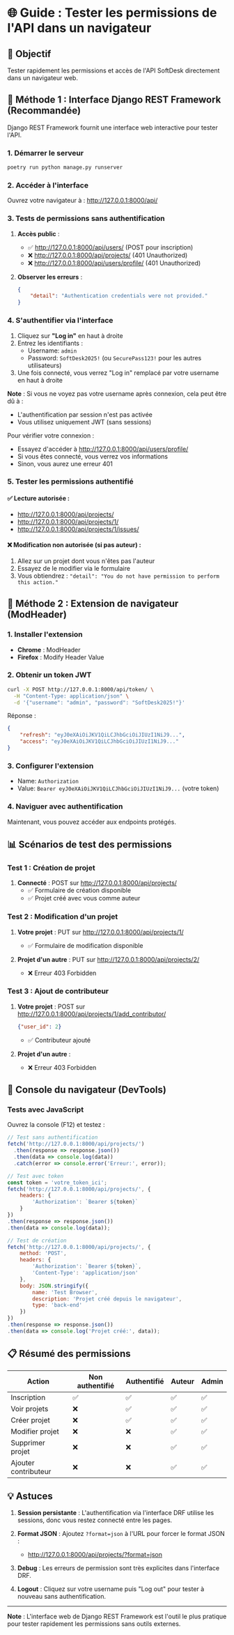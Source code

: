 # 🌐 Guide : Tester les permissions de l'API dans un navigateur

## 🎯 Objectif

Tester rapidement les permissions et accès de l'API SoftDesk directement dans un navigateur web.

## 🚀 Méthode 1 : Interface Django REST Framework (Recommandée)

Django REST Framework fournit une interface web interactive pour tester l'API.

### 1. Démarrer le serveur
```bash
poetry run python manage.py runserver
```

### 2. Accéder à l'interface
Ouvrez votre navigateur à : http://127.0.0.1:8000/api/

### 3. Tests de permissions sans authentification

1. **Accès public** :
   - ✅ http://127.0.0.1:8000/api/users/ (POST pour inscription)
   - ❌ http://127.0.0.1:8000/api/projects/ (401 Unauthorized)
   - ❌ http://127.0.0.1:8000/api/users/profile/ (401 Unauthorized)

2. **Observer les erreurs** :
   ```json
   {
       "detail": "Authentication credentials were not provided."
   }
   ```

### 4. S'authentifier via l'interface

1. Cliquez sur **"Log in"** en haut à droite
2. Entrez les identifiants :
   - Username: `admin`
   - Password: `SoftDesk2025!` (ou `SecurePass123!` pour les autres utilisateurs)
3. Une fois connecté, vous verrez "Log in" remplacé par votre username en haut à droite

**Note** : Si vous ne voyez pas votre username après connexion, cela peut être dû à :
- L'authentification par session n'est pas activée
- Vous utilisez uniquement JWT (sans sessions)

Pour vérifier votre connexion :
- Essayez d'accéder à http://127.0.0.1:8000/api/users/profile/
- Si vous êtes connecté, vous verrez vos informations
- Sinon, vous aurez une erreur 401

### 5. Tester les permissions authentifié

#### ✅ Lecture autorisée :
- http://127.0.0.1:8000/api/projects/
- http://127.0.0.1:8000/api/projects/1/
- http://127.0.0.1:8000/api/projects/1/issues/

#### ❌ Modification non autorisée (si pas auteur) :
1. Allez sur un projet dont vous n'êtes pas l'auteur
2. Essayez de le modifier via le formulaire
3. Vous obtiendrez : `"detail": "You do not have permission to perform this action."`

## 🔧 Méthode 2 : Extension de navigateur (ModHeader)

### 1. Installer l'extension
- **Chrome** : ModHeader
- **Firefox** : Modify Header Value

### 2. Obtenir un token JWT
```bash
curl -X POST http://127.0.0.1:8000/api/token/ \
  -H "Content-Type: application/json" \
  -d '{"username": "admin", "password": "SoftDesk2025!"}'
```

Réponse :
```json
{
    "refresh": "eyJ0eXAiOiJKV1QiLCJhbGciOiJIUzI1NiJ9...",
    "access": "eyJ0eXAiOiJKV1QiLCJhbGciOiJIUzI1NiJ9..."
}
```

### 3. Configurer l'extension
- Name: `Authorization`
- Value: `Bearer eyJ0eXAiOiJKV1QiLCJhbGciOiJIUzI1NiJ9...` (votre token)

### 4. Naviguer avec authentification
Maintenant, vous pouvez accéder aux endpoints protégés.

## 📊 Scénarios de test des permissions

### Test 1 : Création de projet
1. **Connecté** : POST sur http://127.0.0.1:8000/api/projects/
   - ✅ Formulaire de création disponible
   - ✅ Projet créé avec vous comme auteur

### Test 2 : Modification d'un projet
1. **Votre projet** : PUT sur http://127.0.0.1:8000/api/projects/1/
   - ✅ Formulaire de modification disponible
   
2. **Projet d'un autre** : PUT sur http://127.0.0.1:8000/api/projects/2/
   - ❌ Erreur 403 Forbidden

### Test 3 : Ajout de contributeur
1. **Votre projet** : POST sur http://127.0.0.1:8000/api/projects/1/add_contributor/
   ```json
   {"user_id": 2}
   ```
   - ✅ Contributeur ajouté

2. **Projet d'un autre** : 
   - ❌ Erreur 403 Forbidden

## 🎨 Console du navigateur (DevTools)

### Tests avec JavaScript
Ouvrez la console (F12) et testez :

```javascript
// Test sans authentification
fetch('http://127.0.0.1:8000/api/projects/')
  .then(response => response.json())
  .then(data => console.log(data))
  .catch(error => console.error('Erreur:', error));

// Test avec token
const token = 'votre_token_ici';
fetch('http://127.0.0.1:8000/api/projects/', {
    headers: {
        'Authorization': `Bearer ${token}`
    }
})
.then(response => response.json())
.then(data => console.log(data));

// Test de création
fetch('http://127.0.0.1:8000/api/projects/', {
    method: 'POST',
    headers: {
        'Authorization': `Bearer ${token}`,
        'Content-Type': 'application/json'
    },
    body: JSON.stringify({
        name: 'Test Browser',
        description: 'Projet créé depuis le navigateur',
        type: 'back-end'
    })
})
.then(response => response.json())
.then(data => console.log('Projet créé:', data));
```

## 📋 Résumé des permissions

| Action | Non authentifié | Authentifié | Auteur | Admin |
|--------|----------------|-------------|---------|--------|
| Inscription | ✅ | ✅ | ✅ | ✅ |
| Voir projets | ❌ | ✅ | ✅ | ✅ |
| Créer projet | ❌ | ✅ | ✅ | ✅ |
| Modifier projet | ❌ | ❌ | ✅ | ✅ |
| Supprimer projet | ❌ | ❌ | ✅ | ✅ |
| Ajouter contributeur | ❌ | ❌ | ✅ | ✅ |

## 💡 Astuces

1. **Session persistante** : L'authentification via l'interface DRF utilise les sessions, donc vous restez connecté entre les pages.

2. **Format JSON** : Ajoutez `?format=json` à l'URL pour forcer le format JSON :
   - http://127.0.0.1:8000/api/projects/?format=json

3. **Debug** : Les erreurs de permission sont très explicites dans l'interface DRF.

4. **Logout** : Cliquez sur votre username puis "Log out" pour tester à nouveau sans authentification.

---

**Note** : L'interface web de Django REST Framework est l'outil le plus pratique pour tester rapidement les permissions sans outils externes.
